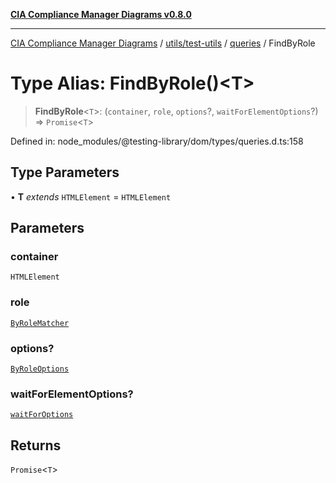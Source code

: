 [**CIA Compliance Manager Diagrams v0.8.0**](../../../../../README.md)

***

[CIA Compliance Manager Diagrams](../../../../../modules.md) / [utils/test-utils](../../../README.md) / [queries](../README.md) / FindByRole

# Type Alias: FindByRole()\<T\>

> **FindByRole**\<`T`\>: (`container`, `role`, `options`?, `waitForElementOptions`?) => `Promise`\<`T`\>

Defined in: node\_modules/@testing-library/dom/types/queries.d.ts:158

## Type Parameters

• **T** *extends* `HTMLElement` = `HTMLElement`

## Parameters

### container

`HTMLElement`

### role

[`ByRoleMatcher`](../../../type-aliases/ByRoleMatcher.md)

### options?

[`ByRoleOptions`](../interfaces/ByRoleOptions.md)

### waitForElementOptions?

[`waitForOptions`](../../../interfaces/waitForOptions.md)

## Returns

`Promise`\<`T`\>
